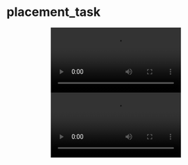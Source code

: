 # placement_task
<div align = "center">
<video src="https://github.com/user-attachments/assets/faabd1e8-af5c-4fcb-9a4c-693b25c04812">
</video>





<video src="https://github.com/user-attachments/assets/8ba78e50-77cc-451c-8b40-01740a3f433f">
</video>
</div>
